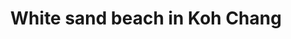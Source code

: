 ---
title: White sand beach in Koh Chang
category: blog
lat: 12.11039
lng: 102.26882
image: https://s3-us-west-2.amazonaws.com/travels2013/2014-01-27 22:39:23 PST.jpg
observation: 20140127223923PST
---
